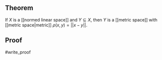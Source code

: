 ## Theorem
If $X$ is a [[normed linear space]] and $Y\subseteq X$, then $Y$ is a [[metric space]] with [[metric space|metric]] $\rho(x,y) = ||x-y||$.
## Proof
#write_proof